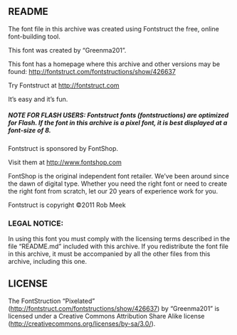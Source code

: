 ## README
The font file in this archive was created using Fontstruct the free, online
font-building tool.

This font was created by “Greenma201”.

This font has a homepage where this archive and other versions may be found:
http://fontstruct.com/fontstructions/show/426637

Try Fontstruct at http://fontstruct.com

It’s easy and it’s fun.

##### NOTE FOR FLASH USERS: Fontstruct fonts (fontstructions) are optimized for Flash. If the font in this archive is a pixel font, it is best displayed at a font-size of 8.

Fontstruct is sponsored by FontShop.

Visit them at http://www.fontshop.com

FontShop is the original independent font retailer. We’ve been around since the dawn of digital type. Whether you need the right font or need to create the right font from scratch, let our 20 years of experience work for you.

Fontstruct is copyright ©2011 Rob Meek

### LEGAL NOTICE:
In using this font you must comply with the licensing terms described in the file “README.md” included with this archive. If you redistribute the font file in this archive, it must be accompanied by all the other files from this archive, including this one.

## LICENSE

The FontStruction “Pixelated”
(http://fontstruct.com/fontstructions/show/426637) by “Greenma201” is
licensed under a Creative Commons Attribution Share Alike license
(http://creativecommons.org/licenses/by-sa/3.0/).
